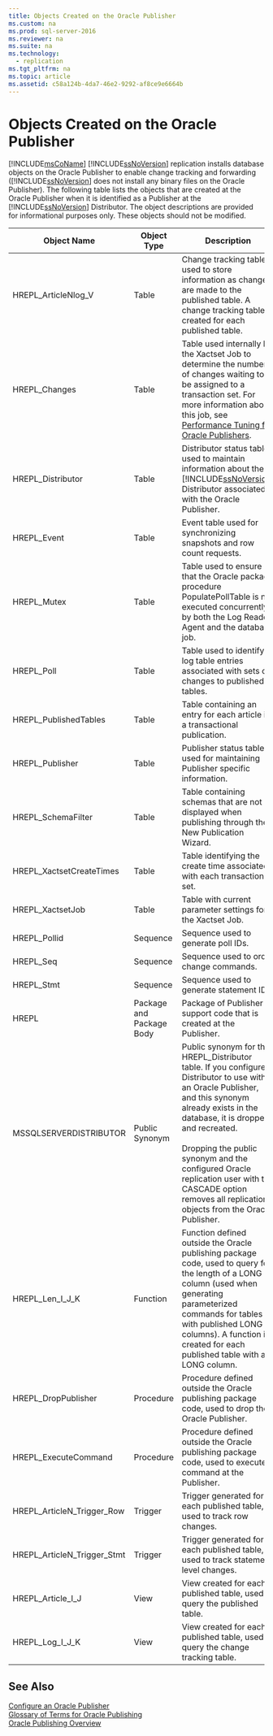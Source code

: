 ```yaml
---
title: Objects Created on the Oracle Publisher
ms.custom: na
ms.prod: sql-server-2016
ms.reviewer: na
ms.suite: na
ms.technology: 
  - replication
ms.tgt_pltfrm: na
ms.topic: article
ms.assetid: c58a124b-4da7-46e2-9292-af8ce9e6664b
---
```

# Objects Created on the Oracle Publisher
  [!INCLUDE[msCoName](../../Token/Other/msCoName_md.md)] [!INCLUDE[ssNoVersion](../../Token/Other/ssNoVersion_md.md)] replication installs database objects on the Oracle Publisher to enable change tracking and forwarding \([!INCLUDE[ssNoVersion](../../Token/Other/ssNoVersion_md.md)] does not install any binary files on the Oracle Publisher\). The following table lists the objects that are created at the Oracle Publisher when it is identified as a Publisher at the [!INCLUDE[ssNoVersion](../../Token/Other/ssNoVersion_md.md)] Distributor. The object descriptions are provided for informational purposes only. These objects should not be modified.  
  
|Object Name|Object Type|Description|  
|-----------------|-----------------|-----------------|  
|HREPL\_ArticleNlog\_V|Table|Change tracking table used to store information as changes are made to the published table. A change tracking table is created for each published table.|  
|HREPL\_Changes|Table|Table used internally by the Xactset Job to determine the number of changes waiting to be assigned to a transaction set. For more information about this job, see [Performance Tuning for Oracle Publishers](../../Topics/TopicNameNotContainA/Performance-Tuning-for-Oracle-Publishers.md).|  
|HREPL\_Distributor|Table|Distributor status table used to maintain information about the [!INCLUDE[ssNoVersion](../../Token/Other/ssNoVersion_md.md)] Distributor associated with the Oracle Publisher.|  
|HREPL\_Event|Table|Event table used for synchronizing snapshots and row count requests.|  
|HREPL\_Mutex|Table|Table used to ensure that the Oracle package procedure PopulatePollTable is not executed concurrently by both the Log Reader Agent and the database job.|  
|HREPL\_Poll|Table|Table used to identify log table entries associated with sets of changes to published tables.|  
|HREPL\_PublishedTables|Table|Table containing an entry for each article in a transactional publication.|  
|HREPL\_Publisher|Table|Publisher status table used for maintaining Publisher specific information.|  
|HREPL\_SchemaFilter|Table|Table containing schemas that are not displayed when publishing through the New Publication Wizard.|  
|HREPL\_XactsetCreateTimes|Table|Table identifying the create time associated with each transaction set.|  
|HREPL\_XactsetJob|Table|Table with current parameter settings for the Xactset Job.|  
|HREPL\_Pollid|Sequence|Sequence used to generate poll IDs.|  
|HREPL\_Seq|Sequence|Sequence used to order change commands.|  
|HREPL\_Stmt|Sequence|Sequence used to generate statement IDs.|  
|HREPL|Package and Package Body|Package of Publisher support code that is created at the Publisher.|  
|MSSQLSERVERDISTRIBUTOR|Public Synonym|Public synonym for the HREPL\_Distributor table. If you configure a Distributor to use with an Oracle Publisher, and this synonym already exists in the database, it is dropped and recreated.<br /><br /> Dropping the public synonym and the configured Oracle replication user with the CASCADE option removes all replication objects from the Oracle Publisher.|  
|HREPL\_Len\_I\_J\_K|Function|Function defined outside the Oracle publishing package code, used to query for the length of a LONG column \(used when generating parameterized commands for tables with published LONG columns\). A function is created for each published table with a LONG column.|  
|HREPL\_DropPublisher|Procedure|Procedure defined outside the Oracle publishing package code, used to drop the Oracle Publisher.|  
|HREPL\_ExecuteCommand|Procedure|Procedure defined outside the Oracle publishing package code, used to execute a command at the Publisher.|  
|HREPL\_ArticleN\_Trigger\_Row|Trigger|Trigger generated for each published table, used to track row changes.|  
|HREPL\_ArticleN\_Trigger\_Stmt|Trigger|Trigger generated for each published table, used to track statement level changes.|  
|HREPL\_Article\_I\_J|View|View created for each published table, used to query the published table.|  
|HREPL\_Log\_I\_J\_K|View|View created for each published table, used to query the change tracking table.|  
  
## See Also  
 [Configure an Oracle Publisher](../../Topics/TopicNameNotContainA/Configure-an-Oracle-Publisher.md)   
 [Glossary of Terms for Oracle Publishing](../../Topics/TopicNameNotContainA/Glossary-of-Terms-for-Oracle-Publishing.md)   
 [Oracle Publishing Overview](../../Topics/TopicNameNotContainA/Oracle-Publishing-Overview.md)  
  
  